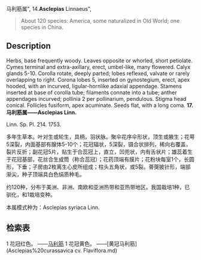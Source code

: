 马利筋属",
14.**Asclepias** Linnaeus",

> About 120 species: America, some naturalized in Old World; one species in China.

## Description
Herbs, base frequently woody. Leaves opposite or whorled, short petiolate. Cymes terminal and extra-axillary, erect, umbel-like, many flowered. Calyx glands 5-10. Corolla rotate, deeply parted; lobes reflexed, valvate or rarely overlapping to right. Corona lobes 5, inserted on gynostegium, erect, apex hooded, with an incurved, ligular-hornlike adaxial appendage. Stamens inserted at base of corolla tube; filaments connate into a tube; anther appendages incurved; pollinia 2 per pollinarium, pendulous. Stigma head conical. Follicles fusiform, apex acuminate. Seeds flat, with a long coma.
**17. 马利筋属——Asclepias Linn.**

Linn. Sp. Pl. 214. 1753.

多年生草本。叶对生或轮生，具柄，羽状脉。聚伞花序伞形状，顶生或腋生；花萼5深裂，内面基部有腺体5-10个；花冠辐状，5深裂，镊合状排列，稀向右覆盖，裂片反折；副花冠5片，贴生于合蕊冠上，直立，凹兜状，内有舌状片；雄蕊着生于花冠基部，花丝合生成筒（称合蕊冠）；花药顶端有膜片；花粉块每室1个，长圆形，下垂；子房由2枚离生心皮所组成；柱头五角状，或5裂。蓇葖披针形，端部渐尖，种子顶端具白色绢质种毛。

约120种，分布于美洲、非洲、南欧和亚洲热带和亚热带地区。我国栽培1种，已驯化，和1栽培变种。

本属模式种为：Asclepias syriaca Linn.

## 检索表

1 花冠红色。 ——[马利筋](Asclepias%20curassavica.md)
1 花冠黄色。 ——[黄冠马利筋](Asclepias%20curassavica cv. Flaviflora.md)
